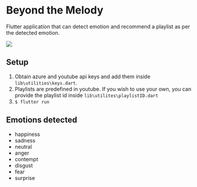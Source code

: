 # Beyond the Melody
Flutter application that can detect emotion and recommend a playlist as per the detected emotion.

![](working.gif)



## Setup
1. Obtain azure and youtube api keys and add them inside ```lib\utilities\keys.dart```.
2. Playlists are predefined in youtube. If you wish to use your own, you can provide the playlist id inside ```lib\utilites\playlistID.dart```
3. ```$ flutter run```

## Emotions detected
- happiness
- sadness
- neutral
- anger
- contempt
- disgust
- fear
- surprise
